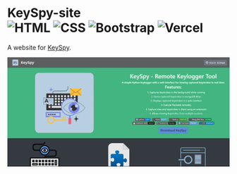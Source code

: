 # KeySpy-site <br> ![HTML](https://img.shields.io/badge/HTML-5E5E5E?style=for-the-badge&logo=html5&logoColor=E34F26) ![CSS](https://img.shields.io/badge/CSS-1572B6?style=for-the-badge&logo=css3&logoColor=white) ![Bootstrap](https://img.shields.io/badge/Bootstrap-563D7C?style=for-the-badge&logo=bootstrap&logoColor=white) ![Vercel](https://img.shields.io/badge/Vercel-000000?style=for-the-badge&logo=vercel&logoColor=white)




A website for [KeySpy](https://github.com/3rr0r-505/KeySpy).
<p align="center"><a href="https://github.com/3rr0r-505/KeySpy"><img alt="" src="https://github.com/3rr0r-505/KeySpy-site/blob/main/kSpy-site.png"  height="50%" width="100%"/></a></p>


